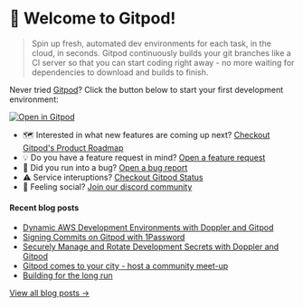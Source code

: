 # 👋 Welcome to Gitpod!

> Spin up fresh, automated dev environments for each task, in the cloud, in seconds. Gitpod continuously builds your git branches like a CI server so that you can start coding right away - no more waiting for dependencies to download and builds to finish.

Never tried [Gitpod](https://www.gitpod.io/)? Click the button below to start your first development environment:

[![Open in Gitpod](https://gitpod.io/button/open-in-gitpod.svg)](https://gitpod.new)

* 🗺️ Interested in what new features are coming up next? [Checkout Gitpod's Product Roadmap](https://github.com/orgs/gitpod-io/projects/27)
* 💡 Do you have a feature request in mind? [Open a feature request](https://github.com/gitpod-io/gitpod/issues/new?assignees=&labels=&template=feature_request.md&title=)
* 🐛 Did you run into a bug? [Open a bug report](https://github.com/gitpod-io/gitpod/issues/new?assignees=&labels=bug&template=bug_report.yml)
* ⚠️ Service interuptions? [Checkout Gitpod Status](https://gitpodstatus.com/)
* 🦩 Feeling social? [Join our discord community](https://www.gitpod.io/chat)

#### Recent blog posts

<!--START_SECTION:feed-->
* [Dynamic AWS Development Environments with Doppler and Gitpod](https://www.gitpod.io/blog/dynamic-aws-development-environments-with-doppler-and-gitpod)
* [Signing Commits on Gitpod with 1Password](https://www.gitpod.io/blog/signing-git-commits-on-gitpod-with-1-password)
* [Securely Manage and Rotate Development Secrets with Doppler and Gitpod](https://www.gitpod.io/blog/securely-manage-development-secrets-with-doppler-and-gitpod)
* [Gitpod comes to your city - host a community meet-up](https://www.gitpod.io/blog/gitpod-comes-to-your-city-host-a-community-meet-up-with-gitpod)
* [Building for the long run](https://www.gitpod.io/blog/building-for-the-long-run)
<!--END_SECTION:feed-->

[View all blog posts &rarr;](https://www.gitpod.io/blog)
